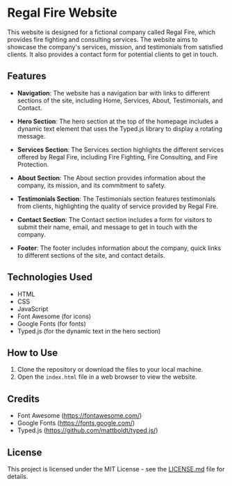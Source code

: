 # Regal Fire Website

This website is designed for a fictional company called Regal Fire, which provides fire fighting and consulting services. The website aims to showcase the company's services, mission, and testimonials from satisfied clients. It also provides a contact form for potential clients to get in touch.

## Features

- **Navigation**: The website has a navigation bar with links to different sections of the site, including Home, Services, About, Testimonials, and Contact.

- **Hero Section**: The hero section at the top of the homepage includes a dynamic text element that uses the Typed.js library to display a rotating message.

- **Services Section**: The Services section highlights the different services offered by Regal Fire, including Fire Fighting, Fire Consulting, and Fire Protection.

- **About Section**: The About section provides information about the company, its mission, and its commitment to safety.

- **Testimonials Section**: The Testimonials section features testimonials from clients, highlighting the quality of service provided by Regal Fire.

- **Contact Section**: The Contact section includes a form for visitors to submit their name, email, and message to get in touch with the company.

- **Footer**: The footer includes information about the company, quick links to different sections of the site, and contact details.

## Technologies Used

- HTML
- CSS
- JavaScript
- Font Awesome (for icons)
- Google Fonts (for fonts)
- Typed.js (for the dynamic text in the hero section)

## How to Use

1. Clone the repository or download the files to your local machine.
2. Open the `index.html` file in a web browser to view the website.

## Credits

- Font Awesome (https://fontawesome.com/)
- Google Fonts (https://fonts.google.com/)
- Typed.js (https://github.com/mattboldt/typed.js/)

## License

This project is licensed under the MIT License - see the [LICENSE.md](LICENSE.md) file for details.
